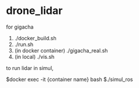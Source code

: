 # drone_lidar
for gigacha
1. ./docker_build.sh
2. ./run.sh
3. (in docker container) ./gigacha_real.sh
4. (in local) ./vis.sh

to run lidar in simul,

$docker exec -it {container name} bash
$./simul_ros
